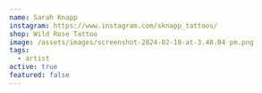 ```yaml
---
name: Sarah Knapp
instagram: https://www.instagram.com/sknapp_tattoos/
shop: Wild Rose Tattoo
image: /assets/images/screenshot-2024-02-10-at-3.48.04 pm.png
tags:
  - artist
active: true
featured: false
---
```

